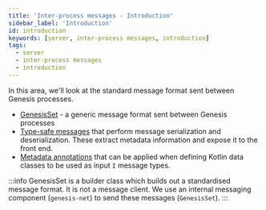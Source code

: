 ```yaml
---
title: 'Inter-process messages - Introduction'
sidebar_label: 'Introduction'
id: introduction
keywords: [server, inter-process messages, introduction]
tags:
  - server
  - inter-process messages
  - introduction
---
```


In this area, we'll look at the standard message format sent between Genesis processes.


- [GenesisSet](/server/inter-process-messages/genesisSet/) - a generic message format sent between Genesis processes
- [Type-safe messages](/server/inter-process-messages/type-safe-messages/) that perform message serialization and deserialization. These extract metadata information and expose it to the front end. 
- [Metadata annotations](/server/inter-process-messages/metadata-annotations/) that can be applied when defining Kotlin data classes to be used as input `I` message types.

:::info
GenesisSet is a builder class which builds out a standardised message format. It is not a message client. We use an internal messaging component (`genesis-net`) to send these messages (`GenesisSet`).
:::